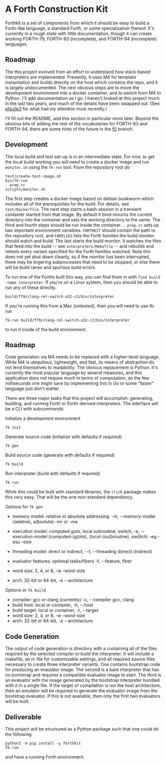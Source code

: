# A Forth Construction Kit

Forthkit is a set of components from which it should be easy to build
a Forth-like language, a standard Forth, or some specialization
thereof.  It's currently in a rough state with little documentation,
though it can create working FORTH-79, FORTH-83 (incomplete), and
FORTH-94 (incomplete) languages.

## Roadmap

The this project evolved from an effort to understand how stack-based
interpreters are implemented.  Presently, it uses M4 for template
instantiation and builds directly on the host which contains the repo,
and it is largely undocumented.  The next obvious steps are to move
the development environment into a docker container, and to switch
from M4 to Python.  I'll add documentation as I go.  I haven't looked
at this project much in the last two years, and much of the details
have been swapped out. (See
[plguile3](https://github.com/imofftoseethewizard/plguile3) for what
had my attention most recently.)

I'll fill out the README, and this section in particular more later.
Beyond the obvious bits of adding the rest of the vocabularies for
FORTH-83 and FORTH-94, there are some hints of the future in the
[f0](https://github.com/imofftoseethewizard/plguile3) branch.

## Development

The local build and test set-up is in an intermediate state.  For now,
to get the local build working you will need to create a docker image
and run `monitor.sh` using the `fk-run` tool.  From the repository root
do

    test/create-test-image.sh
    bin/fk-run
    . prep.rc
    scripts/monitor.sh

The first step creates a docker image based on debian bookworm which
includes all of the prerequisites for the build.  For details, see
`test/Dockerfile`.  The next step starts a bash session in a transient
container started from that image.  By default it bind-mounts the
current directory into the container and sets the working directory to
the same.  The third and fourth steps should be run inside the
container. `. prep.rc` sets up two important environment variables.
`FORTHKIT` should contain the path to the repository root, and
`FAMILIES` lists the Forth families the build monitor should watch and
build.  The last starts the build monitor.  It watches the files that
feed into the build -- see `interpreters/Makefile` -- and rebuilds and
retests every variant specified for the Forth families watched.  Note
this does not yet shut down cleanly, so if the monitor has been
interrupted, there may be lingering subprocesses that need to be
stopped, or else there will be build races and spurious build errors.

To run one of the Forths built this way, you can find them in with
`find build -name interpreter`.  If you're on a Linux system, then you
should be able to run any of these directly.

    build/f79/clang-rel-switch-a32-c2/bin/interpreter

If you're running this from a Mac (untested), then you will need to use fk-run

    fk-run build/f79/clang-rel-switch-a32-c2/bin/interpreter

to run it inside of the build environment.

## Roadmap

Code generation via M4 needs to be replaced with a higher-level
language.  While M4 is ubiquitous, lightweight, and fast, its means of
abstraction do not lend themselves to readability.  The obvious
replacement is Python. it's currently the most popular language by
several measures, and this application does not require much in terms
of computation, so the few milliseconds one might save by implementing
this in Go or some "faster" language just don't matter.

There are three major tasks that this project will accomplish:
generating, building, and running Forth or Forth-derived interpreters.
The interface will be a CLI with subcommands

Initialize a development environment

    fk init

Generate source code (initialize with defaults if required)

    fk gen

Build source code (generate with defaults if required)

    fk build

Run interpreter (build with defaults if required)

    fk run

While this could be built with standard libraries, the `click` package
makes this very easy.  That will be the one non-standard dependency.

Options for `fk gen`
* memory model: relative or absolute addressing. -m, --memory-model
  r(elative), a(bsolute) -mr or -ma

* execution model: computed goto, local subroutine, switch, -e,
  --execution-model (computed-)g(oto), (local-)su(broutine), sw(itch)
  -eg -esu -esw

* threading model: direct or indirect, --t, --threading d(irect) i(ndirect)

* evaluator features: optional tasks/fibers -f, --feature, fiber

* word size: 2, 4, or 8, -w -word-size
* arch: 32-bit or 64-bit, -a --architecture

Options or `fk build`
* compiler: gcc or clang (currently) -c, --compiler gcc, clang
* build host: local or container, -h, --host
* build target: local or container, -t, --target
* word size: 2, 4, or 8, -w -word-size
* arch: 32-bit or 64-bit, -a --architecture


## Code Generation

The output of code generation is directory with a containing all of
the files required by the selected compiler to build the interpreter.
It will include a makefile, an rc file for customizable settings, and
all required source files necessary to create three interpreter
variants.  One contains bootstrap code for producing an evaulator
image.  The second is a bare interpreter that has no bootstrap and
requires a compatible evaluator image to start.  The third is an
evaluator with the image generated by the bootstrap interpreter
bundled with it in a single file.  If the target of compilation is not
the host architecture, then an emulator will be required to generate
the evaluator image from the bootstrap evaluator.  If this is not
available, then only the first two evaluators will be built.

## Deliverable

This project will be structured as a Python package such that one could
do the following

    python3 -m pip install -y forthkit
    fk run

and have a running Forth environment.
